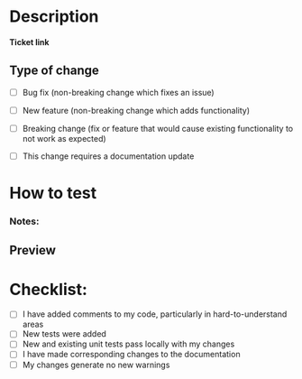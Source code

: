 # Description
<!--
Please include a summary of the change and which issue is fixed. Please also include relevant motivation and context. 
-->


#### Ticket link
<!--
Add the Jira ticket link related to this PR
-->


## Type of change
<!--
Please delete options that are not relevant. 
-->


-   [ ] Bug fix (non-breaking change which fixes an issue)
-   [ ] New feature (non-breaking change which adds functionality)
-   [ ] Breaking change (fix or feature that would cause existing functionality to not work as expected)
-   [ ] This change requires a documentation update


# How to test
<!--
List necessary steps to test the changes made in this PR
-->



### Notes:
<!--
List any dependencies that are required for this change and known issues that are discovered or still present.
-->


## Preview
<!--
Add any relevant screenshots (Delete the preview section if not applicable)
-->

# Checklist:

-   [ ] I have added comments to my code, particularly in hard-to-understand areas
-   [ ] New tests were added
-   [ ] New and existing unit tests pass locally with my changes
-   [ ] I have made corresponding changes to the documentation
-   [ ] My changes generate no new warnings

